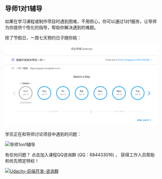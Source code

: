 ## 导师1对1辅导

如果在学习课程或制作项目时遇到困难，不用担心，你可以通过1对1服务，让导师为你提供个性化的指导，帮助你解决遇到的难题。

除了节假日，一周七天预约日子随你挑：

![预约1on1](images/calendly.png)

学员正在和导师讨论项目中遇到的问题：



![导师1on1辅导](https://d17h27t6h515a5.cloudfront.net/topher/2017/May/59099e6d_screen-shot-2017-05-03-at-5.08.49-pm/screen-shot-2017-05-03-at-5.08.49-pm.png)





有任何问题？ 点击加入课程QQ咨询群 (QQ：684433016) ， 获得工作人员帮助和优先预定特权！

[![Udacity-前端开发-咨询群](https://pub.idqqimg.com/wpa/images/group.png)](http://shang.qq.com/wpa/qunwpa?idkey=d798833f114f51d338c2c576b5d140deb4a90672a6e70491b034ce3a916d9c89)
